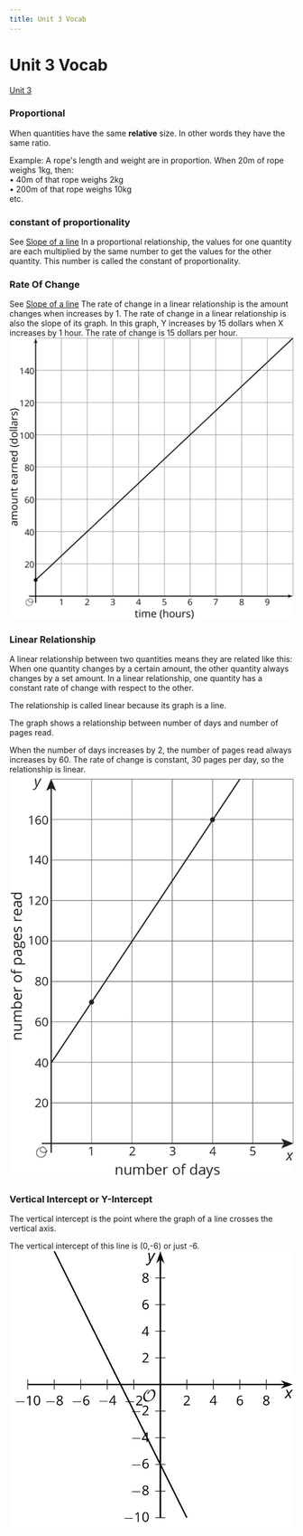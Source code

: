```yaml
---
title: Unit 3 Vocab
---
```

# Unit 3 Vocab
[Unit 3](Unit3/Unit3.md)

### **Proportional**
When quantities have the same **relative** size. In other words they have the same ratio.  
  
Example: A rope's length and weight are in proportion. When 20m of rope weighs 1kg, then:  
• 40m of that rope weighs 2kg  
• 200m of that rope weighs 10kg  
etc.

### **constant of proportionality**
See [Slope of a line](Unit2/Slopeofaline.md)
In a proportional relationship, the values for one quantity are each multiplied by the same number to get the values for the other quantity. This number is called the constant of proportionality.

### Rate Of Change
See [Slope of a line](Unit2/Slopeofaline.md)
The rate of change in a linear relationship is the amount  changes when  increases by 1. The rate of change in a linear relationship is also the slope of its graph.
In this graph, Y increases by 15 dollars when X increases by 1 hour. The rate of change is 15 dollars per hour.
![](/Unit3/attatchments/Pasted%20image%2020211206081615.png)

### Linear Relationship
A linear relationship between two quantities means they are related like this: When one quantity changes by a certain amount, the other quantity always changes by a set amount. In a linear relationship, one quantity has a constant rate of change with respect to the other.

The relationship is called linear because its graph is a line.

The graph shows a relationship between number of days and number of pages read.

When the number of days increases by 2, the number of pages read always increases by 60. The rate of change is constant, 30 pages per day, so the relationship is linear.
![](/Unit3/attatchments/Pasted%20image%2020211206081718.png)

### Vertical Intercept or Y-Intercept
The vertical intercept is the point where the graph of a line crosses the vertical axis.

The vertical intercept of this line is (0,-6) or just -6.
![](/Unit3/attatchments/Pasted%20image%2020211206082134.png)

